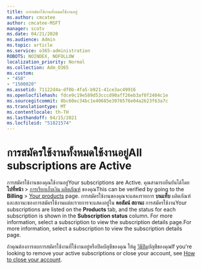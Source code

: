 ```yaml
---
title: การสมัครใช้งานทั้งหมดใช้งานอยู่
ms.author: cmcatee
author: cmcatee-MSFT
manager: scotv
ms.date: 04/21/2020
ms.audience: Admin
ms.topic: article
ms.service: o365-administration
ROBOTS: NOINDEX, NOFOLLOW
localization_priority: Normal
ms.collection: Adm_O365
ms.custom:
- "458"
- "1500020"
ms.assetid: 71122d4a-df0b-4fa5-b921-41ce3ac49916
ms.openlocfilehash: fdce9c19e589d53cccd90aff26eb3af0f2404c1e
ms.sourcegitcommit: 8bc60ec34bc1e40685e3976576e04a2623f63a7c
ms.translationtype: MT
ms.contentlocale: th-TH
ms.lasthandoff: 04/15/2021
ms.locfileid: "51821574"
---
```

# <a name="all-subscriptions-are-active"></a><span data-ttu-id="81bc0-102">การสมัครใช้งานทั้งหมดใช้งานอยู่</span><span class="sxs-lookup"><span data-stu-id="81bc0-102">All subscriptions are Active</span></span>

<span data-ttu-id="81bc0-103">การสมัครใช้งานของคุณใช้งานอยู่</span><span class="sxs-lookup"><span data-stu-id="81bc0-103">Your subscriptions are Active.</span></span> <span data-ttu-id="81bc0-104">คุณสามารถยืนยันได้โดย **ไปที่หน้า** \> [การเรียกเก็บเงิน ผลิตภัณฑ์](https://go.microsoft.com/fwlink/p/?linkid=842054) ของคุณ</span><span class="sxs-lookup"><span data-stu-id="81bc0-104">This can be verified by going to the **Billing** \> [Your products](https://go.microsoft.com/fwlink/p/?linkid=842054) page.</span></span> <span data-ttu-id="81bc0-105">การสมัครใช้งานของคุณจะแสดงรายการ **บนแท็บ** ผลิตภัณฑ์ และสถานะของการสมัครใช้งานแต่ละรายการจะแสดงอยู่ใน **คอลัมน์ สถานะ** การสมัครใช้งาน</span><span class="sxs-lookup"><span data-stu-id="81bc0-105">Your subscriptions are listed on the **Products** tab, and the status for each subscription is shown in the **Subscription status** column.</span></span> <span data-ttu-id="81bc0-106">For more information, select a subscription to view the subscription details page.</span><span class="sxs-lookup"><span data-stu-id="81bc0-106">For more information, select a subscription to view the subscription details page.</span></span>
  
<span data-ttu-id="81bc0-107">ถ้าคุณต้องการลบการสมัครใช้งานที่ใช้งานอยู่หรือปิดบัญชีของคุณ ให้ดู [วิธีปิด](https://docs.microsoft.com/microsoft-365/commerce/close-your-account?view=o365-worldwide)บัญชีของคุณ</span><span class="sxs-lookup"><span data-stu-id="81bc0-107">If you're looking to remove your active subscriptions or close your account, see [How to close your account](https://docs.microsoft.com/microsoft-365/commerce/close-your-account?view=o365-worldwide).</span></span>
